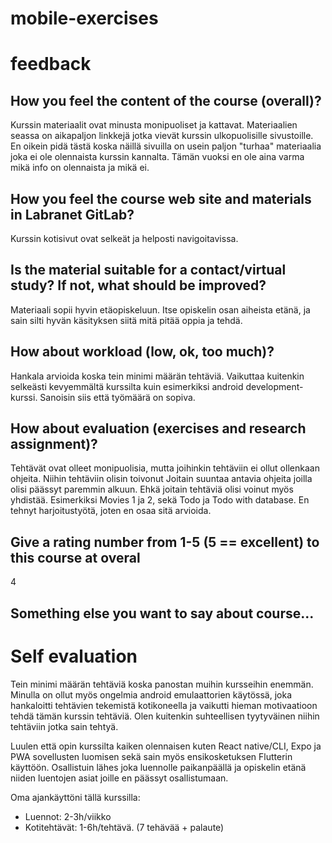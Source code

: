 # mobile-exercises

# feedback

## How you feel the content of the course (overall)?
Kurssin materiaalit ovat minusta monipuoliset ja kattavat. Materiaalien seassa on aikapaljon linkkejä jotka vievät kurssin ulkopuolisille sivustoille. En oikein pidä tästä koska näillä sivuilla on usein paljon "turhaa" materiaalia joka ei ole olennaista kurssin kannalta. Tämän vuoksi en ole aina varma mikä info on olennaista ja mikä ei.

## How you feel the course web site and materials in Labranet GitLab?
Kurssin kotisivut ovat selkeät ja helposti navigoitavissa. 

## Is the material suitable for a contact/virtual study? If not, what should be improved?
Materiaali sopii hyvin etäopiskeluun. Itse opiskelin osan aiheista etänä, ja sain silti hyvän käsityksen siitä mitä pitää oppia ja tehdä.

## How about workload (low, ok, too much)?
Hankala arvioida koska tein minimi määrän tehtäviä. Vaikuttaa kuitenkin selkeästi kevyemmältä kurssilta kuin esimerkiksi android development- kurssi. Sanoisin siis että työmäärä on sopiva.

## How about evaluation (exercises and research assignment)?
Tehtävät ovat olleet monipuolisia, mutta joihinkin tehtäviin ei ollut ollenkaan ohjeita. Niihin tehtäviin olisin toivonut Joitain suuntaa antavia ohjeita joilla olisi päässyt paremmin alkuun. Ehkä joitain tehtäviä olisi voinut myös yhdistää. Esimerkiksi Movies 1 ja 2, sekä Todo ja Todo with database. En tehnyt harjoitustyötä, joten en osaa sitä arvioida.

## Give a rating number from 1-5 (5 == excellent) to this course at overal
4

## Something else you want to say about course...


# Self evaluation
Tein minimi määrän tehtäviä koska panostan muihin kursseihin enemmän. Minulla on ollut myös ongelmia android emulaattorien käytössä, joka hankaloitti tehtävien tekemistä kotikoneella ja vaikutti hieman motivaatioon tehdä tämän kurssin tehtäviä. Olen kuitenkin suhteellisen tyytyväinen niihin tehtäviin jotka sain tehtyä.

Luulen että opin kurssilta kaiken olennaisen kuten React native/CLI, Expo ja PWA sovellusten luomisen sekä sain myös ensikosketuksen Flutterin käyttöön. Osallistuin lähes joka luennolle paikanpäällä ja opiskelin etänä niiden luentojen asiat joille en päässyt osallistumaan.

Oma ajankäyttöni tällä kurssilla:
* Luennot: 2-3h/viikko
* Kotitehtävät: 1-6h/tehtävä. (7 tehävää + palaute)
